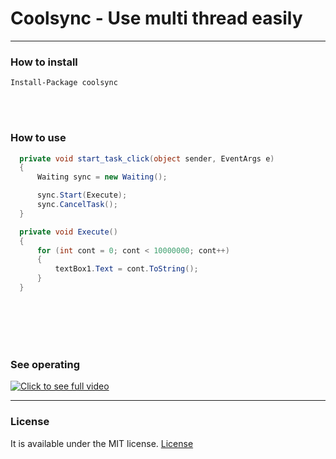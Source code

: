 # Coolsync - Use multi thread easily 
<hr/>

### How to install

```
Install-Package coolsync
```

<br/>
<br/>

### How to use

``` C#
  private void start_task_click(object sender, EventArgs e)
  {
      Waiting sync = new Waiting();

      sync.Start(Execute);
      sync.CancelTask();
  }

  private void Execute()
  {
      for (int cont = 0; cont < 10000000; cont++)
      {
          textBox1.Text = cont.ToString();
      }
  }
```
<br/>
<br/>
<br/>
<br/>

### See operating

[![Click to see full video](https://i.imgsafe.org/c230969476.gif)](https://youtu.be/eGHWdPPsD4E)

<hr>

### License

It is available under the MIT license.
[License](https://opensource.org/licenses/mit-license.php)
